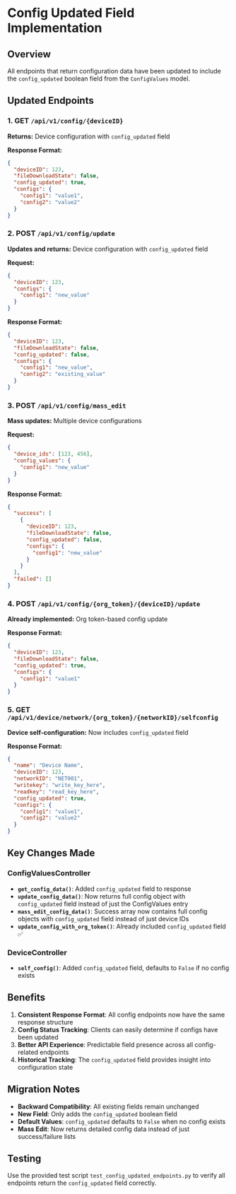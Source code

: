 # Config Updated Field Implementation

## Overview
All endpoints that return configuration data have been updated to include the `config_updated` boolean field from the `ConfigValues` model.

## Updated Endpoints

### 1. GET `/api/v1/config/{deviceID}`
**Returns:** Device configuration with `config_updated` field

**Response Format:**
```json
{
  "deviceID": 123,
  "fileDownloadState": false,
  "config_updated": true,
  "configs": {
    "config1": "value1",
    "config2": "value2"
  }
}
```

### 2. POST `/api/v1/config/update`
**Updates and returns:** Device configuration with `config_updated` field

**Request:**
```json
{
  "deviceID": 123,
  "configs": {
    "config1": "new_value"
  }
}
```

**Response Format:**
```json
{
  "deviceID": 123,
  "fileDownloadState": false,
  "config_updated": false,
  "configs": {
    "config1": "new_value",
    "config2": "existing_value"
  }
}
```

### 3. POST `/api/v1/config/mass_edit`
**Mass updates:** Multiple device configurations

**Request:**
```json
{
  "device_ids": [123, 456],
  "config_values": {
    "config1": "new_value"
  }
}
```

**Response Format:**
```json
{
  "success": [
    {
      "deviceID": 123,
      "fileDownloadState": false,
      "config_updated": false,
      "configs": {
        "config1": "new_value"
      }
    }
  ],
  "failed": []
}
```

### 4. POST `/api/v1/config/{org_token}/{deviceID}/update`
**Already implemented:** Org token-based config update

**Response Format:**
```json
{
  "deviceID": 123,
  "fileDownloadState": false,
  "config_updated": true,
  "configs": {
    "config1": "value1"
  }
}
```

### 5. GET `/api/v1/device/network/{org_token}/{networkID}/selfconfig`
**Device self-configuration:** Now includes `config_updated` field

**Response Format:**
```json
{
  "name": "Device Name",
  "deviceID": 123,
  "networkID": "NET001",
  "writekey": "write_key_here",
  "readkey": "read_key_here",
  "config_updated": true,
  "configs": {
    "config1": "value1",
    "config2": "value2"
  }
}
```

## Key Changes Made

### ConfigValuesController
- **`get_config_data()`**: Added `config_updated` field to response
- **`update_config_data()`**: Now returns full config object with `config_updated` field instead of just the ConfigValues entry
- **`mass_edit_config_data()`**: Success array now contains full config objects with `config_updated` field instead of just device IDs
- **`update_config_with_org_token()`**: Already included `config_updated` field ✅

### DeviceController  
- **`self_config()`**: Added `config_updated` field, defaults to `False` if no config exists

## Benefits

1. **Consistent Response Format**: All config endpoints now have the same response structure
2. **Config Status Tracking**: Clients can easily determine if configs have been updated
3. **Better API Experience**: Predictable field presence across all config-related endpoints
4. **Historical Tracking**: The `config_updated` field provides insight into configuration state

## Migration Notes

- **Backward Compatibility**: All existing fields remain unchanged
- **New Field**: Only adds the `config_updated` boolean field
- **Default Values**: `config_updated` defaults to `False` when no config exists
- **Mass Edit**: Now returns detailed config data instead of just success/failure lists

## Testing

Use the provided test script `test_config_updated_endpoints.py` to verify all endpoints return the `config_updated` field correctly.
